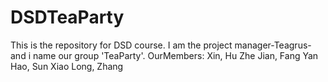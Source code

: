 # DSDTeaParty
This is the repository for DSD course. 
I am the project manager-Teagrus-and i name our group 'TeaParty'.
OurMembers:
Xin, Hu
Zhe Jian, Fang
Yan Hao, Sun
Xiao Long, Zhang
